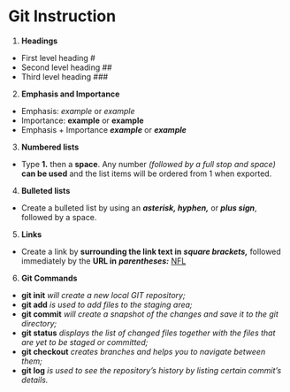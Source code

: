 # Git Instruction
1. **Headings**
* First level heading #
* Second level heading ##
* Third level heading ###
2. **Emphasis and Importance**
* Emphasis: *example* or _example_
* Importance: **example** or __example__
* Emphasis + Importance ***example*** or ___example___
3. **Numbered lists**
* Type **1.** then a **space**. Any number *(followed by a full stop and space)* **can be used** and the list items will be ordered from 1 when exported.
4. **Bulleted lists**
* Create a bulleted list by using an ***asterisk, hyphen,*** or ***plus sign***, followed by a space.
5. **Links**
* Create a link by **surrounding the link text in** ***square brackets,*** followed immediately by the **URL in** ***parentheses:*** [NFL](http://nfl.com/)
6. **Git Commands**
* **git init** *will create a new local GIT repository;*
* **git add** *is used to add files to the staging area;*
* **git commit** *will create a snapshot of the changes and save it to the git directory;*
* **git status** *displays the list of changed files together with the files that are yet to be staged or committed;*
* **git checkout** *creates branches and helps you to navigate between them;*
* **git log** *is used to see the repository’s history by listing certain commit’s details.*

